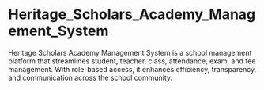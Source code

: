 # Heritage_Scholars_Academy_Management_System
Heritage Scholars Academy Management System is a school management platform that streamlines student, teacher, class, attendance, exam, and fee management. With role-based access, it enhances efficiency, transparency, and communication across the school community.
